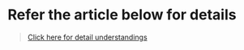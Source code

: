 # Refer the article below for details
> [Click here for detail understandings](https://medium.com/@rahul-yr/how-to-implement-singleton-design-pattern-in-go-2ca060d478e5)
